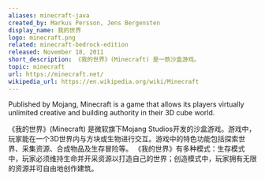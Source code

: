 ```yaml
---
aliases: minecraft-java
created_by: Markus Persson, Jens Bergensten
display_name: 我的世界
logo: minecraft.png
related: minecraft-bedrock-edition
released: November 18, 2011
short_description: 《我的世界》(Minecraft) 是一款沙盒游戏。
topic: minecraft
url: https://minecraft.net/
wikipedia_url: https://en.wikipedia.org/wiki/Minecraft
---
```

Published by Mojang, Minecraft is a game that allows its players virtually unlimited creative and building authority in their 3D cube world.

《我的世界》(Minecraft) 是微软旗下Mojang Studios开发的沙盒游戏。游戏中，玩家能在一个3D世界内与方块或生物进行交互。游戏中的特色功能包括探索世界、采集资源、合成物品及生存冒险等。
《我的世界》有多种模式：生存模式中，玩家必须维持生命并开采资源以打造自己的世界；创造模式中，玩家拥有无限的资源并可自由地创作建筑。